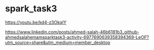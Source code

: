 # spark_task3


https://youtu.be/kd4-z3OkqIY





https://www.linkedin.com/posts/ahmed-salah-46b6181b3_github-ahmedsalahemamsparktask3-activity-6977690639358394369-LeOF?utm_source=share&utm_medium=member_desktop
